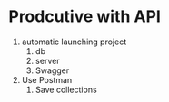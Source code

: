 # Prodcutive with API

1. automatic launching project
   1. db
   2. server
   3. Swagger
2. Use Postman
   1. Save collections
